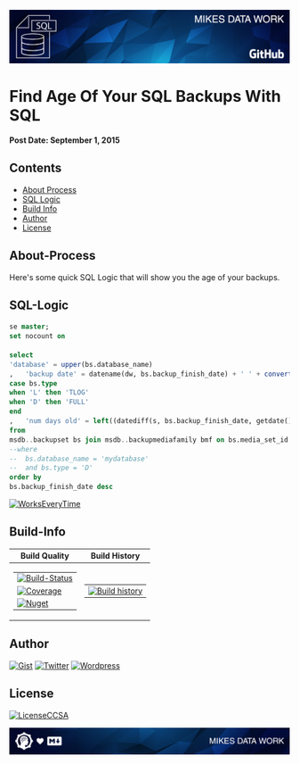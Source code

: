 ![MIKES DATA WORK GIT REPO](https://raw.githubusercontent.com/mikesdatawork/images/master/git_mikes_data_work_banner_01.png "Mikes Data Work")        

# Find Age Of Your SQL Backups With SQL
**Post Date: September 1, 2015**        



## Contents    
- [About Process](##About-Process)  
- [SQL Logic](#SQL-Logic)  
- [Build Info](#Build-Info)  
- [Author](#Author)  
- [License](#License)       

## About-Process

<p>Here's some quick SQL Logic that will show you the age of your backups.</p>      


## SQL-Logic
```SQL
se master;
set nocount on
 
select
'database' = upper(bs.database_name)
,   'backup date' = datename(dw, bs.backup_finish_date) + ' ' + convert(char, bs.backup_finish_date, 9) ,   'type' =
case bs.type
when 'L' then 'TLOG'
when 'D' then 'FULL'
end
,   'num days old' = left((datediff(s, bs.backup_finish_date, getdate())/86400.0),6) ,  'location' = bmf.physical_device_name
from
msdb..backupset bs join msdb..backupmediafamily bmf on bs.media_set_id = bmf.media_set_id
--where
--  bs.database_name = 'mydatabase'
--  and bs.type = 'D'
order by
bs.backup_finish_date desc
```


[![WorksEveryTime](https://forthebadge.com/images/badges/60-percent-of-the-time-works-every-time.svg)](https://shitday.de/)

## Build-Info

| Build Quality | Build History |
|--|--|
|<table><tr><td>[![Build-Status](https://ci.appveyor.com/api/projects/status/pjxh5g91jpbh7t84?svg?style=flat-square)](#)</td></tr><tr><td>[![Coverage](https://coveralls.io/repos/github/tygerbytes/ResourceFitness/badge.svg?style=flat-square)](#)</td></tr><tr><td>[![Nuget](https://img.shields.io/nuget/v/TW.Resfit.Core.svg?style=flat-square)](#)</td></tr></table>|<table><tr><td>[![Build history](https://buildstats.info/appveyor/chart/tygerbytes/resourcefitness)](#)</td></tr></table>|

## Author

[![Gist](https://img.shields.io/badge/Gist-MikesDataWork-<COLOR>.svg)](https://gist.github.com/mikesdatawork)
[![Twitter](https://img.shields.io/badge/Twitter-MikesDataWork-<COLOR>.svg)](https://twitter.com/mikesdatawork)
[![Wordpress](https://img.shields.io/badge/Wordpress-MikesDataWork-<COLOR>.svg)](https://mikesdatawork.wordpress.com/)

     
## License
[![LicenseCCSA](https://img.shields.io/badge/License-CreativeCommonsSA-<COLOR>.svg)](https://creativecommons.org/share-your-work/licensing-types-examples/)

![Mikes Data Work](https://raw.githubusercontent.com/mikesdatawork/images/master/git_mikes_data_work_banner_02.png "Mikes Data Work")

